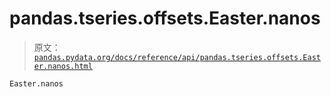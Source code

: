 # pandas.tseries.offsets.Easter.nanos

> 原文：[`pandas.pydata.org/docs/reference/api/pandas.tseries.offsets.Easter.nanos.html`](https://pandas.pydata.org/docs/reference/api/pandas.tseries.offsets.Easter.nanos.html)

```py
Easter.nanos
```
